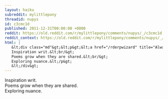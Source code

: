 ```yaml
---
layout: haiku
subreddit: mylittlepony
threadid: nupys
id: c3cmc1d
published: 2011-12-31T00:00:00 +0000
reddit: https://old.reddit.com/r/mylittlepony/comments/nupys/_/c3cmc1d
reddit_context: https://old.reddit.com/r/mylittlepony/comments/nupys/_/c3cmc1d?context=3
html: |
   &lt;div class="md"&gt;&lt;p&gt;&lt;a href="/rderpwizard" title="Always Relevant / Moon_Trance Is Best Novelty / Paper Bag Princess"&gt;&lt;/a&gt;
   Inspiration writ.&lt;br/&gt;
   Poems grow when they are shared.&lt;br/&gt;
   Exploring nuance.&lt;/p&gt;
   &lt;/div&gt;
---
```


[](/rderpwizard "Always Relevant / Moon_Trance Is Best Novelty / Paper Bag Princess")
Inspiration writ.  
Poems grow when they are shared.  
Exploring nuance.